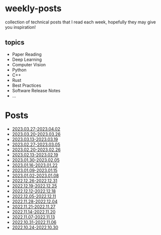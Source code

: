 # weekly-posts
collection of technical posts that I read each week, hopefully they may give you inspiration!

## topics
+ Paper Reading
+ Deep Learning
+ Computer Vision
+ Python
+ C++
+ Rust
+ Best Practices
+ Software Release Notes
+ ...

# Posts 
+ [2023.03.27-2023.04.02](./2023/2023.03.27-2023.04.02.md)
+ [2023.03.20-2023.03.26](./2023/2023.03.20-2023.03.26.md)
+ [2023.03.13-2023.03.19](./2023/2023.03.13-2023.03.19.md)
+ [2023.02.27-2023.03.05](./2023/2023.02.27-2023.03.05.md)
+ [2023.02.20-2023.02.26](./2023/2023.02.20-2023.02.26.md)
+ [2023.02.13-2023.02.19](./2023/2023.02.13-2023.02.19.md)
+ [2023.01.30-2023.02.05](./2023/2023.01.30-2023.02.05.md)
+ [2023.01.16-2023.01.22](./2023/2023.01.16-2023.01.22.md)
+ [2023.01.09-2023.01.15](./2023/2023.01.09-2023.01.15.md)
+ [2023.01.02-2023.01.08](./2023/2023.01.02-2023.01.08.md)
+ [2022.12.26-2022.12.31](./2022/2022.12.26-2022.12.31.md)
+ [2022.12.19-2022.12.25](./2022/2022.12.19-2022.12.25.md)
+ [2022.12.12-2022.12.18](./2022/2022.12.12-2022.12.18.md)
+ [2022.12.05-2022.12.11](./2022/2022.12.05-2022.12.11.md)
+ [2022.11.28-2022.12.04](./2022/2022.11.28-2022.12.04.md)
+ [2022.11.21-2022.11.27](./2022/2022.11.21-2022.11.28.md)
+ [2022.11.14-2022.11.20](./2022/2022.11.14-2022.11.20.md)
+ [2022.11.07-2022.11.13](./2022/2022.11.07-2022.11.13.md)
+ [2022.10.31-2022.11.06](./2022/2022.10.31-2022.11.06.md)
+ [2022.10.24-2022.10.30](./2022/2022.10.24-2022.10.30.md)
